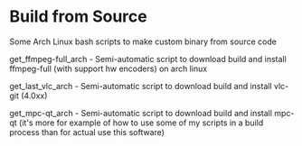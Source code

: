 # Build from Source
Some Arch Linux bash scripts to make custom binary from source code

get_ffmpeg-full_arch - Semi-automatic script to download build and install ffmpeg-full (with support hw encoders) on arch linux 

get_last_vlc_arch - Semi-automatic script to download build and install vlc-git (4.0xx)

get_mpc-qt_arch - Semi-automatic script to download build and install mpc-qt (it's more for example of how to use some of my scripts in a build process than for actual use this software)
